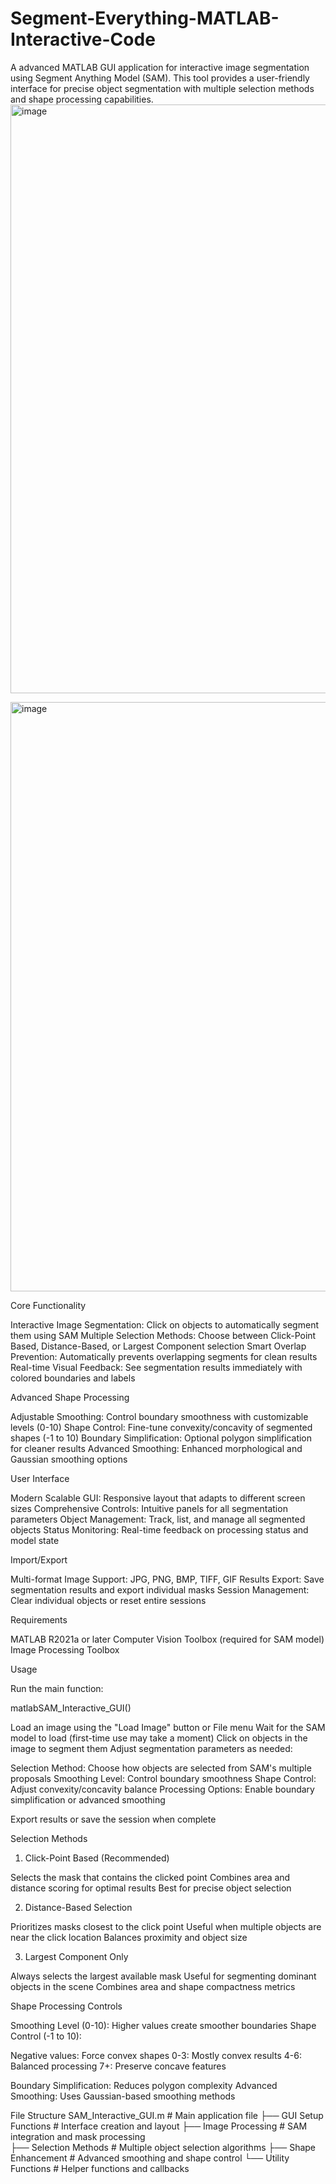 # Segment-Everything-MATLAB-Interactive-Code
A advanced MATLAB GUI application for interactive image segmentation using Segment Anything Model (SAM). This tool provides a user-friendly interface for precise object segmentation with multiple selection methods and shape processing capabilities.
<img width="1490" height="942" alt="image" src="https://github.com/user-attachments/assets/4ef99b19-871a-4939-b0fd-b66c4c423897" />

<img width="1495" height="943" alt="image" src="https://github.com/user-attachments/assets/89aa1d4c-5a8d-4c7e-bb1e-bbc436b3cdac" />

Core Functionality

Interactive Image Segmentation: Click on objects to automatically segment them using SAM
Multiple Selection Methods: Choose between Click-Point Based, Distance-Based, or Largest Component selection
Smart Overlap Prevention: Automatically prevents overlapping segments for clean results
Real-time Visual Feedback: See segmentation results immediately with colored boundaries and labels

Advanced Shape Processing

Adjustable Smoothing: Control boundary smoothness with customizable levels (0-10)
Shape Control: Fine-tune convexity/concavity of segmented shapes (-1 to 10)
Boundary Simplification: Optional polygon simplification for cleaner results
Advanced Smoothing: Enhanced morphological and Gaussian smoothing options

User Interface

Modern Scalable GUI: Responsive layout that adapts to different screen sizes
Comprehensive Controls: Intuitive panels for all segmentation parameters
Object Management: Track, list, and manage all segmented objects
Status Monitoring: Real-time feedback on processing status and model state

Import/Export

Multi-format Image Support: JPG, PNG, BMP, TIFF, GIF
Results Export: Save segmentation results and export individual masks
Session Management: Clear individual objects or reset entire sessions

Requirements

MATLAB R2021a or later
Computer Vision Toolbox (required for SAM model)
Image Processing Toolbox

Usage

Run the main function:

matlabSAM_Interactive_GUI()

Load an image using the "Load Image" button or File menu
Wait for the SAM model to load (first-time use may take a moment)
Click on objects in the image to segment them
Adjust segmentation parameters as needed:

Selection Method: Choose how objects are selected from SAM's multiple proposals
Smoothing Level: Control boundary smoothness
Shape Control: Adjust convexity/concavity balance
Processing Options: Enable boundary simplification or advanced smoothing


Export results or save the session when complete

Selection Methods
1. Click-Point Based (Recommended)

Selects the mask that contains the clicked point
Combines area and distance scoring for optimal results
Best for precise object selection

2. Distance-Based Selection

Prioritizes masks closest to the click point
Useful when multiple objects are near the click location
Balances proximity and object size

3. Largest Component Only

Always selects the largest available mask
Useful for segmenting dominant objects in the scene
Combines area and shape compactness metrics

Shape Processing Controls

Smoothing Level (0-10): Higher values create smoother boundaries
Shape Control (-1 to 10):

Negative values: Force convex shapes
0-3: Mostly convex results
4-6: Balanced processing
7+: Preserve concave features


Boundary Simplification: Reduces polygon complexity
Advanced Smoothing: Uses Gaussian-based smoothing methods

File Structure
SAM_Interactive_GUI.m       # Main application file
├── GUI Setup Functions    # Interface creation and layout
├── Image Processing       # SAM integration and mask processing  
├── Selection Methods      # Multiple object selection algorithms
├── Shape Enhancement      # Advanced smoothing and shape control
└── Utility Functions      # Helper functions and callbacks
